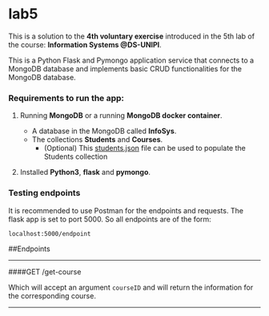 # lab5

This is a solution to the **4th voluntary exercise** introduced in
the 5th lab of the course: **Information Systems @DS-UNIPI**.

This is a Python Flask and Pymongo application service that
connects to a MongoDB database and implements basic CRUD
functionalities for the MongoDB database.

### Requirements to run the app:
1. Running **MongoDB** or a running **MongoDB docker container**.
    * A database in the MongoDB called **InfoSys**.
    * The collections **Students** and **Courses**.
        * (Optional) This [students.json](https://github.com/csymvoul/Information-Systems-Lab/blob/master/lab3-4/students.json) file can be
        used to populate the Students collection

2. Installed **Python3**, **flask** and **pymongo**.

### Testing endpoints
It is recommended to use Postman for the endpoints and requests.
The flask app is set to port 5000. So all endpoints are of the form:

    localhost:5000/endpoint

##Endpoints
***
####GET
    /get-course

Which will accept an argument <code>courseID</code> and will return the information for the corresponding course.

---

